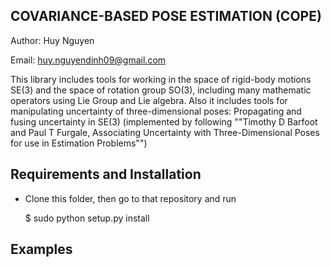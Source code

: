 COVARIANCE-BASED POSE ESTIMATION (COPE)
------------

Author: Huy Nguyen

Email:  huy.nguyendinh09@gmail.com

This library includes tools for working in the space of rigid-body motions SE(3) and the space of rotation group SO(3), including many mathematic operators using Lie Group and Lie algebra. Also it includes tools for manipulating uncertainty of three-dimensional poses: Propagating and fusing uncertainty in SE(3) (implemented by following ""Timothy D Barfoot and Paul T Furgale, Associating Uncertainty with Three-Dimensional Poses for use in Estimation Problems"")

Requirements and Installation
------------

- Clone this folder, then go to that repository and run

   $ sudo python setup.py install


Examples
------------


